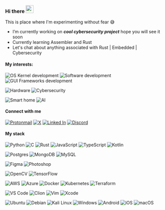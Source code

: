 ### **Hi there** <img src="https://media.giphy.com/media/hvRJCLFzcasrR4ia7z/giphy.gif" width="25px" height="25px">

This is place where I'm experimenting without fear 😅

- I’m currently working on ***cool cybersecurity project*** hope you will see it soon
- Currently learning Assembler and Rust
- Let's chat about anything associated with Rust | Embedded | Cybersecurity

#### My interests:

![OS Kernel development](https://img.shields.io/badge/OS%20Kernel%20development-032C3D?style=for-the-badge)
![Software development](https://img.shields.io/badge/Software%20development-29529B?style=for-the-badge)
![GUI Frameworks development](https://img.shields.io/badge/GUI%20Frameworks%20development-E18E04?style=for-the-badge)

![Hardware](https://img.shields.io/badge/Hardware-95B913?style=for-the-badge)
![Cybersecurity](https://img.shields.io/badge/Cybersecurity-1EC3B4?style=for-the-badge)

![Smart home](https://img.shields.io/badge/Smart%20home-2D2F92?style=for-the-badge)
![AI](https://img.shields.io/badge/AI-A196FC?style=for-the-badge)


#### Connect with me

[![Protonmail](https://img.shields.io/badge/ProtonMail-8B89CC?style=for-the-badge&logo=protonmail&logoColor=white)](mailto:dmytro.zhaivoronok@proton.me)
[![X](https://img.shields.io/badge/X-white?style=for-the-badge&logo=X&logoColor=000000)](https://twitter.com/d_zhaivoronok)
[![Linked In](https://img.shields.io/badge/LinkedIn-1681B9?style=for-the-badge&logo=linkedin&logoColor=white)](https://linkedin.com/in/dmytrozhaivoronok)
[![Discord](https://img.shields.io/badge/Discord-5865F1?style=for-the-badge&logo=discord&logoColor=white)](https://discordapp.com/users/548519822137360405)


#### My stack

![Python](https://img.shields.io/badge/python-306998?style=for-the-badge&logo=python&logoColor=ffd43b)
![C](https://img.shields.io/badge/C_-03599C?style=for-the-badge&logo=c&logoColor=white)
![Rust](https://img.shields.io/badge/Rust-000?style=for-the-badge&logo=rust&logoColor=white)
![JavaScript](https://img.shields.io/badge/javascript-323330?style=for-the-badge&logo=javascript&logoColor=f0db4f)
![TypeScript](https://img.shields.io/badge/typescript-067bed?style=for-the-badge&logo=typescript&logoColor=white)
![Kotlin](https://img.shields.io/badge/Kotlin-A470A5?style=for-the-badge&logo=kotlin&logoColor=white)

![Postgres](https://img.shields.io/badge/postgres-316192?style=for-the-badge&logo=postgresql&logoColor=white)
![MongoDB](https://img.shields.io/badge/MongoDB-4EA94B?style=for-the-badge&logo=mongodb&logoColor=white)
![MySQL](https://img.shields.io/badge/mysql-00688A?style=for-the-badge&logo=mysql&logoColor=white)

![Figma](https://img.shields.io/badge/Figma-A057FD?style=for-the-badge&logo=figma&logoColor=white)
![Photoshop](https://img.shields.io/badge/Photoshop-001D35?style=for-the-badge&logo=adobe-photoshop&logoColor=white)

![OpenCV](https://img.shields.io/badge/OpenCV-8DC001?style=for-the-badge&logo=opencv&logoColor=white)
![TensorFlow](https://img.shields.io/badge/TensorFlow-ED6329?style=for-the-badge&logo=TensorFlow&logoColor=white)

![AWS](https://img.shields.io/badge/AWS-FF9406?style=for-the-badge&logo=amazon-aws&logoColor=white)
![Azure](https://img.shields.io/badge/Azure-0075D3?style=for-the-badge&logo=microsoft-azure&logoColor=white)
![Docker](https://img.shields.io/badge/docker-099BEA?style=for-the-badge&logo=docker&logoColor=white)
![Kubernetes](https://img.shields.io/badge/kubernetes-3269E6?style=for-the-badge&logo=kubernetes&logoColor=white)
![Terraform](https://img.shields.io/badge/Terraform-8431F8?style=for-the-badge&logo=terraform&logoColor=white)

![VS Code](https://img.shields.io/badge/VS%20code-0071B8?style=for-the-badge&logo=visual-studio-code&logoColor=white)
![Clion](https://img.shields.io/badge/Clion-black?style=for-the-badge&logo=clion&logoColor=1AD388)
![Vim](https://img.shields.io/badge/VIM-11AB00?style=for-the-badge&logo=vim&logoColor=white)
![Xcode](https://img.shields.io/badge/Xcode-0071B8?style=for-the-badge&logo=Xcode&logoColor=white)

![Ubuntu](https://img.shields.io/badge/Ubuntu-DB460E?style=for-the-badge&logo=ubuntu&logoColor=white)
![Debian](https://img.shields.io/badge/Debian-CB084E?style=for-the-badge&logo=debian&logoColor=white)
![Kali Linux](https://img.shields.io/badge/Kali%20Linux-09598B?style=for-the-badge&logo=kali-linux&logoColor=white)
![Windows](https://img.shields.io/badge/Windows-0555D9?style=for-the-badge&logo=windows&logoColor=white)
![Android](https://img.shields.io/badge/Android-277c4e?style=for-the-badge&logo=android&logoColor=white)
![iOS](https://img.shields.io/badge/iOS-black?style=for-the-badge&logo=ios&logoColor=white)
![macOS](https://img.shields.io/badge/macOS-black?style=for-the-badge&logo=macos&logoColor=white)

